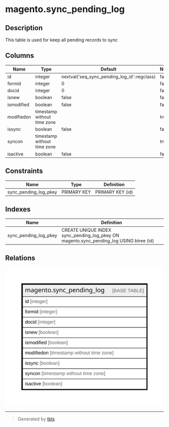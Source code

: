 # magento.sync_pending_log

## Description

This table is used for keep all pending records to sync

## Columns

| Name | Type | Default | Nullable | Children | Parents | Comment |
| ---- | ---- | ------- | -------- | -------- | ------- | ------- |
| id | integer | nextval('seq_sync_pending_log_id'::regclass) | false |  |  |  |
| formid | integer | 0 | false |  |  |  |
| docid | integer | 0 | false |  |  |  |
| isnew | boolean | false | false |  |  |  |
| ismodified | boolean | false | false |  |  |  |
| modifiedon | timestamp without time zone |  | true |  |  |  |
| issync | boolean | false | false |  |  |  |
| syncon | timestamp without time zone |  | true |  |  |  |
| isactive | boolean | false | false |  |  |  |

## Constraints

| Name | Type | Definition |
| ---- | ---- | ---------- |
| sync_pending_log_pkey | PRIMARY KEY | PRIMARY KEY (id) |

## Indexes

| Name | Definition |
| ---- | ---------- |
| sync_pending_log_pkey | CREATE UNIQUE INDEX sync_pending_log_pkey ON magento.sync_pending_log USING btree (id) |

## Relations

![er](magento.sync_pending_log.svg)

---

> Generated by [tbls](https://github.com/k1LoW/tbls)

